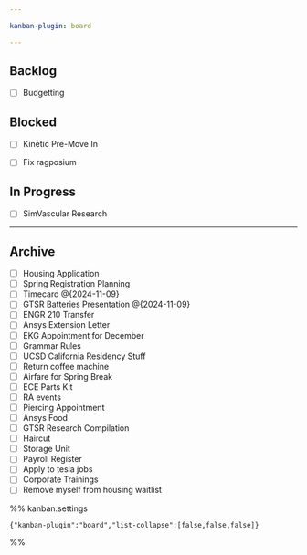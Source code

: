 ```yaml
---

kanban-plugin: board

---
```


## Backlog

- [ ] Budgetting


## Blocked

- [ ] Kinetic Pre-Move In
- [ ] Fix ragposium


## In Progress

- [ ] SimVascular Research


***

## Archive

- [ ] Housing Application
- [ ] Spring Registration Planning
- [ ] Timecard @{2024-11-09}
- [ ] GTSR Batteries Presentation @{2024-11-09}
- [ ] ENGR 210 Transfer
- [ ] Ansys Extension Letter
- [ ] EKG Appointment for December
- [ ] Grammar Rules
- [ ] UCSD California Residency Stuff
- [ ] Return coffee machine
- [ ] Airfare for Spring Break
- [ ] ECE Parts Kit
- [ ] RA events
- [ ] Piercing Appointment
- [ ] Ansys Food
- [ ] GTSR Research Compilation
- [ ] Haircut
- [ ] Storage Unit
- [ ] Payroll Register
- [ ] Apply to tesla jobs
- [ ] Corporate Trainings
- [ ] Remove myself from housing waitlist

%% kanban:settings
```
{"kanban-plugin":"board","list-collapse":[false,false,false]}
```
%%